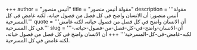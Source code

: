 +++
author = "أنيس منصور"
title = "مقولة أنيس منصور"
description = '''مقولة أنيس منصور: أن الانسان واضح في كل فصل من فصول حياته، لكنه غامض في كل المسرحية.'''
quote = '''أن الانسان واضح في كل فصل من فصول حياته، لكنه غامض في كل المسرحية.'''
slug = '''أن-الانسان-واضح-في-كل-فصل-من-فصول-حياته،-لكنه-غامض-في-كل-المسرحية'''
+++
أن الانسان واضح في كل فصل من فصول حياته، لكنه غامض في كل المسرحية.
